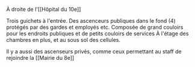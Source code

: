 À droite de l'[[Hôpital du 10e]]

Trois guichets à l'entrée.
Des ascenceurs publiques dans le fond (4) protégés par des gardes et employés etc.
Composée de grand couloirs pour les endroits publiques et de petits couloirs de services
À l'étage des chambres en plus, et au sous sol des cellules.

Il y a aussi des ascenseurs privés, comme ceux permettant au staff de rejoindre la [[Mairie du 8e]]